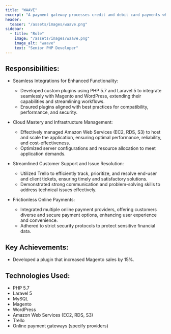 ```yaml
---
title: "WAAVE"
excerpt: "A payment gateway processes credit and debit card payments while ensuring that transactions are compliant with industry’s regulations."
header:
  teaser: "/assets/images/waave.png"
sidebar:
  - title: "Role"
    image: "/assets/images/waave.png"
    image_alt: "waave"
    text: "Senior PHP Developer"
---
```


## Responsibilities:

  * Seamless Integrations for Enhanced Functionality:
    * Developed custom plugins using PHP 5.7 and Laravel 5 to integrate seamlessly with Magento and WordPress, extending their capabilities and streamlining workflows.
    * Ensured plugins aligned with best practices for compatibility, performance, and security.

  * Cloud Mastery and Infrastructure Management:
    * Effectively managed Amazon Web Services (EC2, RDS, S3) to host and scale the application, ensuring optimal performance, reliability, and cost-effectiveness.
    * Optimized server configurations and resource allocation to meet application demands.

  * Streamlined Customer Support and Issue Resolution:
    * Utilized Trello to efficiently track, prioritize, and resolve end-user and client tickets, ensuring timely and satisfactory solutions.
    * Demonstrated strong communication and problem-solving skills to address technical issues effectively.

  * Frictionless Online Payments:
    * Integrated multiple online payment providers, offering customers diverse and secure payment options, enhancing user experience and convenience.
    * Adhered to strict security protocols to protect sensitive financial data.

## Key Achievements:

  * Developed a plugin that increased Magento sales by 15%.

## Technologies Used:

  * PHP 5.7
  * Laravel 5
  * MySQL
  * Magento
  * WordPress
  * Amazon Web Services (EC2, RDS, S3)
  * Trello
  * Online payment gateways (specify providers)